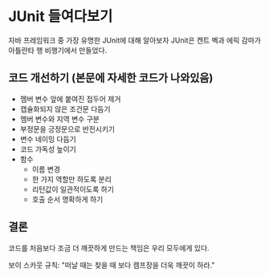 # JUnit 들여다보기
자바 프레임워크 중 가장 유명한 JUnit에 대해 알아보자
JUnit은 켄트 벡과 에릭 감마가 아틀란타 행 비행기에서 만들었다.

## 코드 개선하기 (본문에 자세한 코드가 나와있음)
* 멤버 변수 앞에 붙여진 접두어 제거
* 캡슐화되지 않은 조건문 다듬기
* 멤버 변수와 지역 변수 구분
* 부정문을 긍정문으로 반전시키기
* 변수 네이밍 다듬기
* 코드 가독성 높이기
* 함수
  * 이름 변경
  * 한 가지 역할만 하도록 분리
  * 리턴값이 일관적이도록 하기
  * 호출 순서 명확하게 하기
  
## 결론
코드를 처음보다 조금 더 깨끗하게 만드는 책임은 우리 모두에게 있다.

보이 스카웃 규칙: "떠날 때는 찾을 때 보다 캠프장을 더욱 깨끗이 하라."
